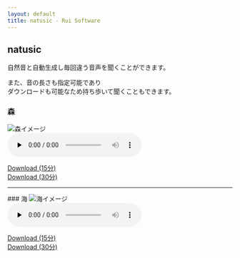 ```yaml
---
layout: default
title: natusic - Rui Software
---
```

## natusic
自然音と自動生成し毎回違う音声を聞くことができます。</p>
また、音の長さも指定可能であり<br /> ダウンロードも可能なため持ち歩いて聞くこともできます。

### 森
<img class="screenshot" src="//res.primasm.com/img/natusic/music01.png" alt="森イメージ" /><br /><audio width="300" height="32" controls="controls" preload="none" src="//api.primasm.com/natusic/index/1/1"></audio></p>
<a href="//api.primasm.com/natusic/index/1/15">Download (15分)</a><br /><a href="//api.primasm.com/natusic/index/1/30">Download (30分)</a></p>
<hr />
### 海
<img class="screenshot" src="//res.primasm.com/img/natusic/music02.png" alt="海イメージ" /><br /><audio width="300" height="32" controls="controls" preload="none" src="//api.primasm.com/natusic/index/2/1"></audio></p>
<a href="//api.primasm.com/natusic/index/2/15">Download (15分)</a><br /><a href="//api.primasm.com/natusic/index/2/30">Download (30分)</a></p>
